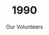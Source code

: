 ---
published: true
layout: "post"
title: "1990"
timeline: "false"
teaserText: Volunteers have been the heart and soul of AIDS Vancouver since day one. This is the story of one of the volunteers who teaches us that it is never too late to change the world."
subtitle: "Our Volunteers"
video: "http://player.vimeo.com/video/69782638"
teaserImg: "1990-teaser.jpg"
featureImg: "1990-feature.jpg"

statistics:
- stat: "982"
  desc: "HIV/AIDS Deaths in Canada."
  link: "http://www.phac-aspc.gc.ca/aids-sida/publication/survreport/2009/dec/9-eng.php"
  type: "webpage"

- stat: "8"
  desc: "million HIV cases globally."
  link: "http://www.worldaidscampaign.org/world-aids-day/history-of-world-aids-day/"
  type: "webpage"

- stat: "5,500,500"
  desc: "estimated HIV cases reported in Africa."
  link: "http://www.avert.org/africa-aids-timeline.htm"
  type: "webpage"

global:
- item: "Ryan White dies and President Bush signs Ryan White Act."
  link: "http://www.youtube.com/watch?v=TNWCo-pIyPE"
  type: "video"

- item: "First National Conference on Women and AIDS is held in Boston."
  link: "http:/kaiserfamilyfoundation.files.wordpress.com/2013/04/8436.pdf"
  type: "pdf"

- item: "Act Up demands clinical trials incorporate women and people of color."
  link: "http://aids.gov/hiv-aids-basics/hiv-aids-101/aids-timeline/"
  type: "website"

- item: "The AIDS ward at Cook County Hospital in Chicago, refuses to treat women."
  link: "http://www.thebody.com/content/art390.html#1990"
  type: "website"

national:
- item: "National AIDS Strategy announced."
  link: "http://www.cpha.ca/uploads/portals/hiv/federal_initiative_e.pdf"
  type: "pdf"

- item: "CAHR is founded; sponsored by St. Paul's and UBC."
  link: "http://www.cahr-acrv.ca/"
  type: "website"

- item: "The CIHR Canadian HIV Trials Network (CTN) is formed."
  link: "http://www.hivnet.ubc.ca/about-us/"
  type: "website"

- item: "CATIE, Canada’s source for HIV and Hepatitis information, is created."
  link: "http://www.catie.ca/en/about/work#mission"
  type: "website"

year:
- item: "Nelson Mandela is released from Prison after 27 years behind bars."
  link: "http://www.youtube.com/watch?v=5s8xkjG8bx4"
  type: "video"

- item: "The World Health Organization removes homosexuality from its list of Mental Illnesses."
  link: "http://www.opseu.org/committees/rainbow/may-17-2013.htm"
  type: "website"

- item: "Berners-Lee, 'The man who created the web', develops a system of online links called Hypertext Transfer Protocol (http)"
  link: "http://www.cbc.ca/archives/categories/science-technology/computers/inventing-the-internet-age/the-men-who-invented-the-web.html"
  type: "webpage"

local:
- item: "Dr. Peter Jepson-Young, a young Vancouver physician diagnosed with HIV/AIDS in 1985, started his two year, 111 video diary series on CBC to educate Canadians about people living with HIV."
  link: "http://www.cbc.ca/bc/features/drpeter/"
  type: "webpage"

- item: "Gay Games III are held in Vancouver. Approximately 7,300 athletes took part in 27 sports. Church members from Fraser Valley take out full page ads in The Sun and Province to condemn the games as proof of an 'impending sodomite invasion.' As a result of these protests, Premier Bill Vander Zalm, refuses to fund the event."
  link: "http://en.wikipedia.org/wiki/Gay_Games"
  type: "webpage"

- item: "AIDS Vancouver launches a new program of education and information for gay men.” Guide Magazine, Seattle Dec. 90 pg.11"

- item: "AIDS Vancouver's Buddy Program expands to over 60 buddies."
---